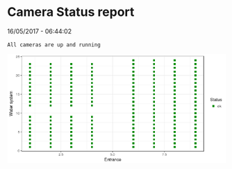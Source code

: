 Camera Status report
================
16/05/2017 - 06:44:02

    All cameras are up and running

![](camreport_files/figure-markdown_github/unnamed-chunk-2-1.png)
